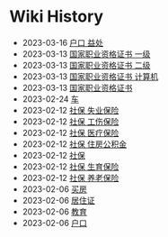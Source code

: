 # Wiki History

- 2023-03-16        [户口 益处](/0019_户口_益处)
- 2023-03-13        [国家职业资格证书 一级](/0016_国家职业资格证书_一级)
- 2023-03-13        [国家职业资格证书 二级](/0017_国家职业资格证书_二级)
- 2023-03-13        [国家职业资格证书 计算机](/0018_国家职业资格证书_计算机)
- 2023-03-13        [国家职业资格证书](/0015_国家职业资格证书)
- 2023-02-24        [车](/0014_车)
- 2023-02-12        [社保 失业保险](/0011_社保_失业保险)
- 2023-02-12        [社保 工伤保险](/0012_社保_工伤保险)
- 2023-02-12        [社保 医疗保险](/0009_社保_医疗保险)
- 2023-02-12        [社保 住房公积金](/0013_社保_住房公积金)
- 2023-02-12        [社保](/0007_社保)
- 2023-02-12        [社保 生育保险](/0010_社保_生育保险)
- 2023-02-12        [社保 养老保险](/0008_社保_养老保险)
- 2023-02-06        [买房](/0005_买房)
- 2023-02-06        [居住证](/0003_居住证)
- 2023-02-06        [教育](/0006_教育)
- 2023-02-06        [户口](/0004_户口)

